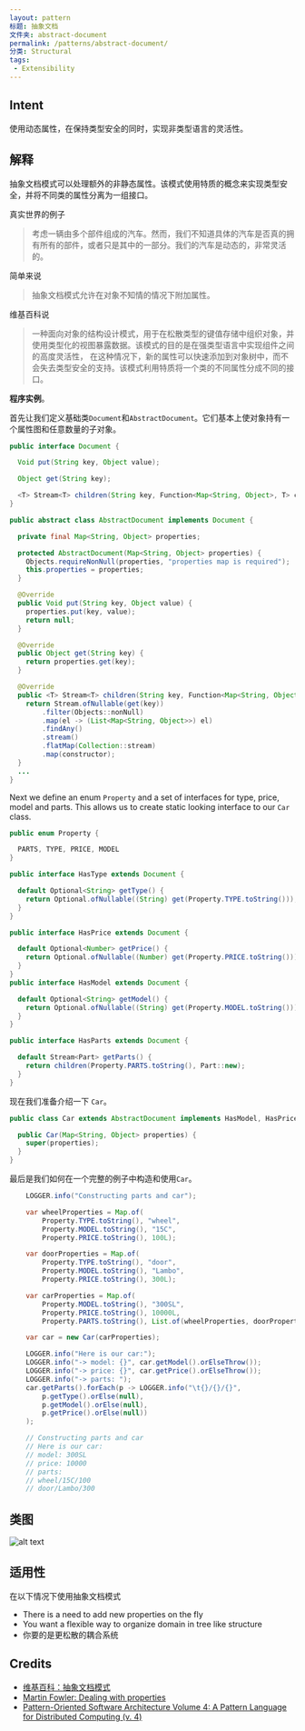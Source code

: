 ```yaml
---
layout: pattern
标题: 抽象文档
文件夹: abstract-document
permalink: /patterns/abstract-document/
分类: Structural
tags: 
 - Extensibility
---
```


## Intent

使用动态属性，在保持类型安全的同时，实现非类型语言的灵活性。

## 解释

抽象文档模式可以处理额外的非静态属性。该模式使用特质的概念来实现类型安全，并将不同类的属性分离为一组接口。

真实世界的例子

> 考虑一辆由多个部件组成的汽车。然而，我们不知道具体的汽车是否真的拥有所有的部件，或者只是其中的一部分。我们的汽车是动态的，非常灵活的。


简单来说

> 抽象文档模式允许在对象不知情的情况下附加属性。

维基百科说

> 一种面向对象的结构设计模式，用于在松散类型的键值存储中组织对象，并使用类型化的视图暴露数据。该模式的目的是在强类型语言中实现组件之间的高度灵活性，
> 在这种情况下，新的属性可以快速添加到对象树中，而不会失去类型安全的支持。该模式利用特质将一个类的不同属性分成不同的接口。

**程序实例**。

首先让我们定义基础类`Document`和`AbstractDocument`。它们基本上使对象持有一个属性图和任意数量的子对象。

```java
public interface Document {

  Void put(String key, Object value);

  Object get(String key);

  <T> Stream<T> children(String key, Function<Map<String, Object>, T> constructor);
}

public abstract class AbstractDocument implements Document {

  private final Map<String, Object> properties;

  protected AbstractDocument(Map<String, Object> properties) {
    Objects.requireNonNull(properties, "properties map is required");
    this.properties = properties;
  }

  @Override
  public Void put(String key, Object value) {
    properties.put(key, value);
    return null;
  }

  @Override
  public Object get(String key) {
    return properties.get(key);
  }

  @Override
  public <T> Stream<T> children(String key, Function<Map<String, Object>, T> constructor) {
    return Stream.ofNullable(get(key))
        .filter(Objects::nonNull)
        .map(el -> (List<Map<String, Object>>) el)
        .findAny()
        .stream()
        .flatMap(Collection::stream)
        .map(constructor);
  }
  ...
}
```
Next we define an enum `Property` and a set of interfaces for type, price, model and parts. This allows us to create
static looking interface to our `Car` class.

```java
public enum Property {

  PARTS, TYPE, PRICE, MODEL
}

public interface HasType extends Document {

  default Optional<String> getType() {
    return Optional.ofNullable((String) get(Property.TYPE.toString()));
  }
}

public interface HasPrice extends Document {

  default Optional<Number> getPrice() {
    return Optional.ofNullable((Number) get(Property.PRICE.toString()));
  }
}
public interface HasModel extends Document {

  default Optional<String> getModel() {
    return Optional.ofNullable((String) get(Property.MODEL.toString()));
  }
}

public interface HasParts extends Document {

  default Stream<Part> getParts() {
    return children(Property.PARTS.toString(), Part::new);
  }
}
```

现在我们准备介绍一下 `Car`。

```java
public class Car extends AbstractDocument implements HasModel, HasPrice, HasParts {

  public Car(Map<String, Object> properties) {
    super(properties);
  }
}
```

最后是我们如何在一个完整的例子中构造和使用`Car`。

```java
    LOGGER.info("Constructing parts and car");

    var wheelProperties = Map.of(
        Property.TYPE.toString(), "wheel",
        Property.MODEL.toString(), "15C",
        Property.PRICE.toString(), 100L);

    var doorProperties = Map.of(
        Property.TYPE.toString(), "door",
        Property.MODEL.toString(), "Lambo",
        Property.PRICE.toString(), 300L);

    var carProperties = Map.of(
        Property.MODEL.toString(), "300SL",
        Property.PRICE.toString(), 10000L,
        Property.PARTS.toString(), List.of(wheelProperties, doorProperties));

    var car = new Car(carProperties);

    LOGGER.info("Here is our car:");
    LOGGER.info("-> model: {}", car.getModel().orElseThrow());
    LOGGER.info("-> price: {}", car.getPrice().orElseThrow());
    LOGGER.info("-> parts: ");
    car.getParts().forEach(p -> LOGGER.info("\t{}/{}/{}",
        p.getType().orElse(null),
        p.getModel().orElse(null),
        p.getPrice().orElse(null))
    );

    // Constructing parts and car
    // Here is our car:
    // model: 300SL
    // price: 10000
    // parts: 
    // wheel/15C/100
    // door/Lambo/300
```

## 类图

![alt text](./etc/abstract-document.png "Abstract Document Traits and Domain")

## 适用性

在以下情况下使用抽象文档模式

* There is a need to add new properties on the fly
* You want a flexible way to organize domain in tree like structure
* 你要的是更松散的耦合系统

## Credits

* [维基百科：抽象文档模式](https://en.wikipedia.org/wiki/Abstract_Document_Pattern)
* [Martin Fowler: Dealing with properties](http://martinfowler.com/apsupp/properties.pdf)
* [Pattern-Oriented Software Architecture Volume 4: A Pattern Language for Distributed Computing (v. 4)](https://www.amazon.com/gp/product/0470059028/ref=as_li_qf_asin_il_tl?ie=UTF8&tag=javadesignpat-20&creative=9325&linkCode=as2&creativeASIN=0470059028&linkId=e3aacaea7017258acf184f9f3283b492)
